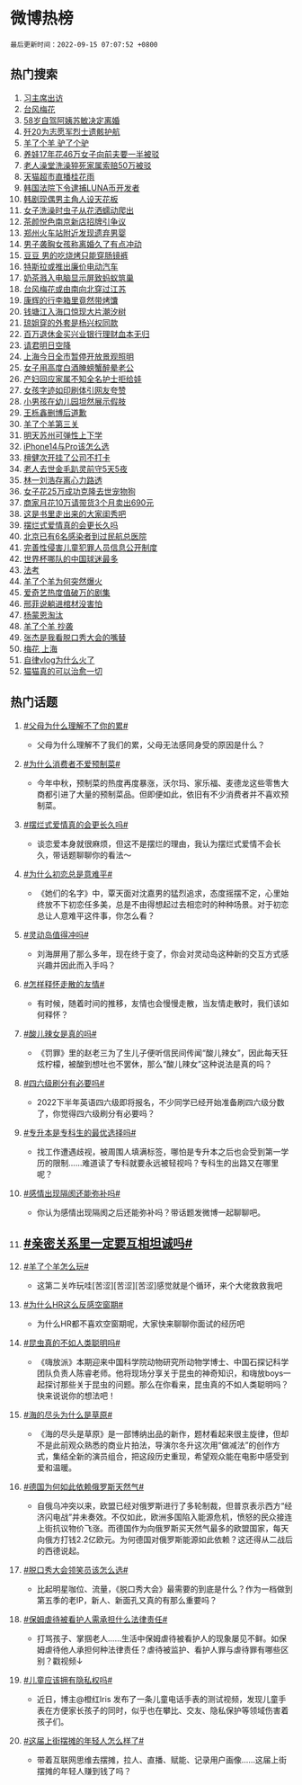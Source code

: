 # 微博热榜

`最后更新时间：2022-09-15 07:07:52 +0800`

## 热门搜索

1. [习主席出访](https://m.weibo.cn/search?containerid=100103type%3D1%26t%3D10%26q%3D%23%E4%B9%A0%E4%B8%BB%E5%B8%AD%E5%87%BA%E8%AE%BF%23&stream_entry_id=51&isnewpage=1&extparam=seat%3D1%26dgr%3D0%26filter_type%3Drealtimehot%26pos%3D0%26c_type%3D51%26cate%3D10103%26display_time%3D1663196871%26pre_seqid%3D16631968709970422315&luicode=10000011&lfid=106003type%253D25%2526t%253D3%2526disable_hot%253D1%2526filter_type%253Drealtimehot)
1. [台风梅花](https://m.weibo.cn/search?containerid=100103type%3D1%26t%3D10%26q%3D%23%E5%8F%B0%E9%A3%8E%E6%A2%85%E8%8A%B1%23&stream_entry_id=31&isnewpage=1&extparam=seat%3D1%26band_rank%3D1%26filter_type%3Drealtimehot%26pos%3D0%26realpos%3D1%26lcate%3D5001%26dgr%3D0%26c_type%3D31%26flag%3D16%26q%3D%2523%25E5%258F%25B0%25E9%25A3%258E%25E6%25A2%2585%25E8%258A%25B1%2523%26cate%3D0%26display_time%3D1663196871%26pre_seqid%3D16631968709970422315&luicode=10000011&lfid=106003type%253D25%2526t%253D3%2526disable_hot%253D1%2526filter_type%253Drealtimehot)
1. [58岁自驾阿姨苏敏决定离婚](https://m.weibo.cn/search?containerid=100103type%3D1%26t%3D10%26q%3D%2358%E5%B2%81%E8%87%AA%E9%A9%BE%E9%98%BF%E5%A7%A8%E8%8B%8F%E6%95%8F%E5%86%B3%E5%AE%9A%E7%A6%BB%E5%A9%9A%23&stream_entry_id=31&isnewpage=1&extparam=seat%3D1%26band_rank%3D2%26filter_type%3Drealtimehot%26pos%3D1%26realpos%3D2%26lcate%3D5001%26dgr%3D0%26c_type%3D31%26flag%3D0%26q%3D%252358%25E5%25B2%2581%25E8%2587%25AA%25E9%25A9%25BE%25E9%2598%25BF%25E5%25A7%25A8%25E8%258B%258F%25E6%2595%258F%25E5%2586%25B3%25E5%25AE%259A%25E7%25A6%25BB%25E5%25A9%259A%2523%26cate%3D0%26display_time%3D1663196871%26pre_seqid%3D16631968709970422315&luicode=10000011&lfid=106003type%253D25%2526t%253D3%2526disable_hot%253D1%2526filter_type%253Drealtimehot)
1. [歼20为志愿军烈士遗骸护航](https://m.weibo.cn/search?containerid=100103type%3D1%26t%3D10%26q%3D%23%E6%AD%BC20%E4%B8%BA%E5%BF%97%E6%84%BF%E5%86%9B%E7%83%88%E5%A3%AB%E9%81%97%E9%AA%B8%E6%8A%A4%E8%88%AA%23&stream_entry_id=31&isnewpage=1&extparam=seat%3D1%26band_rank%3D3%26filter_type%3Drealtimehot%26pos%3D2%26realpos%3D3%26lcate%3D5001%26dgr%3D0%26c_type%3D31%26flag%3D0%26q%3D%2523%25E6%25AD%25BC20%25E4%25B8%25BA%25E5%25BF%2597%25E6%2584%25BF%25E5%2586%259B%25E7%2583%2588%25E5%25A3%25AB%25E9%2581%2597%25E9%25AA%25B8%25E6%258A%25A4%25E8%2588%25AA%2523%26cate%3D0%26display_time%3D1663196871%26pre_seqid%3D16631968709970422315&luicode=10000011&lfid=106003type%253D25%2526t%253D3%2526disable_hot%253D1%2526filter_type%253Drealtimehot)
1. [羊了个羊 驴了个驴](https://m.weibo.cn/search?containerid=100103type%3D1%26t%3D10%26q%3D%E7%BE%8A%E4%BA%86%E4%B8%AA%E7%BE%8A+%E9%A9%B4%E4%BA%86%E4%B8%AA%E9%A9%B4&stream_entry_id=31&isnewpage=1&extparam=seat%3D1%26band_rank%3D4%26filter_type%3Drealtimehot%26pos%3D3%26realpos%3D4%26lcate%3D5001%26dgr%3D0%26c_type%3D31%26flag%3D0%26q%3D%25E7%25BE%258A%25E4%25BA%2586%25E4%25B8%25AA%25E7%25BE%258A%2520%25E9%25A9%25B4%25E4%25BA%2586%25E4%25B8%25AA%25E9%25A9%25B4%26cate%3D0%26display_time%3D1663196871%26pre_seqid%3D16631968709970422315&luicode=10000011&lfid=106003type%253D25%2526t%253D3%2526disable_hot%253D1%2526filter_type%253Drealtimehot)
1. [养娃17年花46万女子向前夫要一半被驳](https://m.weibo.cn/search?containerid=100103type%3D1%26t%3D10%26q%3D%23%E5%85%BB%E5%A8%8317%E5%B9%B4%E8%8A%B146%E4%B8%87%E5%A5%B3%E5%AD%90%E5%90%91%E5%89%8D%E5%A4%AB%E8%A6%81%E4%B8%80%E5%8D%8A%E8%A2%AB%E9%A9%B3%23&stream_entry_id=31&isnewpage=1&extparam=seat%3D1%26band_rank%3D5%26filter_type%3Drealtimehot%26pos%3D4%26realpos%3D5%26lcate%3D5001%26dgr%3D0%26c_type%3D31%26flag%3D0%26q%3D%2523%25E5%2585%25BB%25E5%25A8%258317%25E5%25B9%25B4%25E8%258A%25B146%25E4%25B8%2587%25E5%25A5%25B3%25E5%25AD%2590%25E5%2590%2591%25E5%2589%258D%25E5%25A4%25AB%25E8%25A6%2581%25E4%25B8%2580%25E5%258D%258A%25E8%25A2%25AB%25E9%25A9%25B3%2523%26cate%3D0%26display_time%3D1663196871%26pre_seqid%3D16631968709970422315&luicode=10000011&lfid=106003type%253D25%2526t%253D3%2526disable_hot%253D1%2526filter_type%253Drealtimehot)
1. [老人澡堂洗澡猝死家属索赔50万被驳](https://m.weibo.cn/search?containerid=100103type%3D1%26t%3D10%26q%3D%23%E8%80%81%E4%BA%BA%E6%BE%A1%E5%A0%82%E6%B4%97%E6%BE%A1%E7%8C%9D%E6%AD%BB%E5%AE%B6%E5%B1%9E%E7%B4%A2%E8%B5%9450%E4%B8%87%E8%A2%AB%E9%A9%B3%23&stream_entry_id=31&isnewpage=1&extparam=seat%3D1%26band_rank%3D6%26filter_type%3Drealtimehot%26pos%3D5%26realpos%3D6%26lcate%3D5001%26dgr%3D0%26c_type%3D31%26flag%3D0%26q%3D%2523%25E8%2580%2581%25E4%25BA%25BA%25E6%25BE%25A1%25E5%25A0%2582%25E6%25B4%2597%25E6%25BE%25A1%25E7%258C%259D%25E6%25AD%25BB%25E5%25AE%25B6%25E5%25B1%259E%25E7%25B4%25A2%25E8%25B5%259450%25E4%25B8%2587%25E8%25A2%25AB%25E9%25A9%25B3%2523%26cate%3D0%26display_time%3D1663196871%26pre_seqid%3D16631968709970422315&luicode=10000011&lfid=106003type%253D25%2526t%253D3%2526disable_hot%253D1%2526filter_type%253Drealtimehot)
1. [天猫超市直播桂花雨](https://m.weibo.cn/search?containerid=100103type%3D1%26t%3D10%26q%3D%23%E5%A4%A9%E7%8C%AB%E8%B6%85%E5%B8%82%E7%9B%B4%E6%92%AD%E6%A1%82%E8%8A%B1%E9%9B%A8%23&stream_entry_id=31&isnewpage=1&extparam=seat%3D1%26band_rank%3D7%26topic_ad%3D1%26pos%3D6%26lcate%3D5001%26dgr%3D0%26filter_type%3Drealtimehot%26c_type%3D31%26adid%3D165305%26q%3D%2523%25E5%25A4%25A9%25E7%258C%25AB%25E8%25B6%2585%25E5%25B8%2582%25E7%259B%25B4%25E6%2592%25AD%25E6%25A1%2582%25E8%258A%25B1%25E9%259B%25A8%2523%26cate%3D0%26display_time%3D1663196871%26pre_seqid%3D16631968709970422315&luicode=10000011&lfid=106003type%253D25%2526t%253D3%2526disable_hot%253D1%2526filter_type%253Drealtimehot)
1. [韩国法院下令逮捕LUNA币开发者](https://m.weibo.cn/search?containerid=100103type%3D1%26t%3D10%26q%3D%23%E9%9F%A9%E5%9B%BD%E6%B3%95%E9%99%A2%E4%B8%8B%E4%BB%A4%E9%80%AE%E6%8D%95LUNA%E5%B8%81%E5%BC%80%E5%8F%91%E8%80%85%23&stream_entry_id=31&isnewpage=1&extparam=seat%3D1%26band_rank%3D7%26filter_type%3Drealtimehot%26pos%3D7%26realpos%3D7%26lcate%3D5001%26dgr%3D0%26c_type%3D31%26flag%3D0%26q%3D%2523%25E9%259F%25A9%25E5%259B%25BD%25E6%25B3%2595%25E9%2599%25A2%25E4%25B8%258B%25E4%25BB%25A4%25E9%2580%25AE%25E6%258D%2595LUNA%25E5%25B8%2581%25E5%25BC%2580%25E5%258F%2591%25E8%2580%2585%2523%26cate%3D0%26display_time%3D1663196871%26pre_seqid%3D16631968709970422315&luicode=10000011&lfid=106003type%253D25%2526t%253D3%2526disable_hot%253D1%2526filter_type%253Drealtimehot)
1. [韩剧现偶男主角人设天花板](https://m.weibo.cn/search?containerid=100103type%3D1%26t%3D10%26q%3D%23%E9%9F%A9%E5%89%A7%E7%8E%B0%E5%81%B6%E7%94%B7%E4%B8%BB%E8%A7%92%E4%BA%BA%E8%AE%BE%E5%A4%A9%E8%8A%B1%E6%9D%BF%23&stream_entry_id=31&isnewpage=1&extparam=seat%3D1%26band_rank%3D8%26filter_type%3Drealtimehot%26pos%3D8%26realpos%3D8%26lcate%3D5001%26dgr%3D0%26c_type%3D31%26flag%3D0%26q%3D%2523%25E9%259F%25A9%25E5%2589%25A7%25E7%258E%25B0%25E5%2581%25B6%25E7%2594%25B7%25E4%25B8%25BB%25E8%25A7%2592%25E4%25BA%25BA%25E8%25AE%25BE%25E5%25A4%25A9%25E8%258A%25B1%25E6%259D%25BF%2523%26cate%3D0%26display_time%3D1663196871%26pre_seqid%3D16631968709970422315&luicode=10000011&lfid=106003type%253D25%2526t%253D3%2526disable_hot%253D1%2526filter_type%253Drealtimehot)
1. [女子洗澡时虫子从花洒蠕动爬出](https://m.weibo.cn/search?containerid=100103type%3D1%26t%3D10%26q%3D%23%E5%A5%B3%E5%AD%90%E6%B4%97%E6%BE%A1%E6%97%B6%E8%99%AB%E5%AD%90%E4%BB%8E%E8%8A%B1%E6%B4%92%E8%A0%95%E5%8A%A8%E7%88%AC%E5%87%BA%23&stream_entry_id=31&isnewpage=1&extparam=seat%3D1%26band_rank%3D9%26filter_type%3Drealtimehot%26pos%3D9%26realpos%3D9%26lcate%3D5001%26dgr%3D0%26c_type%3D31%26flag%3D0%26q%3D%2523%25E5%25A5%25B3%25E5%25AD%2590%25E6%25B4%2597%25E6%25BE%25A1%25E6%2597%25B6%25E8%2599%25AB%25E5%25AD%2590%25E4%25BB%258E%25E8%258A%25B1%25E6%25B4%2592%25E8%25A0%2595%25E5%258A%25A8%25E7%2588%25AC%25E5%2587%25BA%2523%26cate%3D0%26display_time%3D1663196871%26pre_seqid%3D16631968709970422315&luicode=10000011&lfid=106003type%253D25%2526t%253D3%2526disable_hot%253D1%2526filter_type%253Drealtimehot)
1. [茶颜悦色南京新店招牌引争议](https://m.weibo.cn/search?containerid=100103type%3D1%26t%3D10%26q%3D%23%E8%8C%B6%E9%A2%9C%E6%82%A6%E8%89%B2%E5%8D%97%E4%BA%AC%E6%96%B0%E5%BA%97%E6%8B%9B%E7%89%8C%E5%BC%95%E4%BA%89%E8%AE%AE%23&stream_entry_id=31&isnewpage=1&extparam=seat%3D1%26band_rank%3D10%26filter_type%3Drealtimehot%26pos%3D10%26realpos%3D10%26lcate%3D5001%26dgr%3D0%26c_type%3D31%26flag%3D0%26q%3D%2523%25E8%258C%25B6%25E9%25A2%259C%25E6%2582%25A6%25E8%2589%25B2%25E5%258D%2597%25E4%25BA%25AC%25E6%2596%25B0%25E5%25BA%2597%25E6%258B%259B%25E7%2589%258C%25E5%25BC%2595%25E4%25BA%2589%25E8%25AE%25AE%2523%26cate%3D0%26display_time%3D1663196871%26pre_seqid%3D16631968709970422315&luicode=10000011&lfid=106003type%253D25%2526t%253D3%2526disable_hot%253D1%2526filter_type%253Drealtimehot)
1. [郑州火车站附近发现遗弃男婴](https://m.weibo.cn/search?containerid=100103type%3D1%26t%3D10%26q%3D%23%E9%83%91%E5%B7%9E%E7%81%AB%E8%BD%A6%E7%AB%99%E9%99%84%E8%BF%91%E5%8F%91%E7%8E%B0%E9%81%97%E5%BC%83%E7%94%B7%E5%A9%B4%23&stream_entry_id=31&isnewpage=1&extparam=seat%3D1%26band_rank%3D11%26filter_type%3Drealtimehot%26pos%3D11%26realpos%3D11%26lcate%3D5001%26dgr%3D0%26c_type%3D31%26flag%3D0%26q%3D%2523%25E9%2583%2591%25E5%25B7%259E%25E7%2581%25AB%25E8%25BD%25A6%25E7%25AB%2599%25E9%2599%2584%25E8%25BF%2591%25E5%258F%2591%25E7%258E%25B0%25E9%2581%2597%25E5%25BC%2583%25E7%2594%25B7%25E5%25A9%25B4%2523%26cate%3D0%26display_time%3D1663196871%26pre_seqid%3D16631968709970422315&luicode=10000011&lfid=106003type%253D25%2526t%253D3%2526disable_hot%253D1%2526filter_type%253Drealtimehot)
1. [男子袭胸女孩称离婚久了有点冲动](https://m.weibo.cn/search?containerid=100103type%3D1%26t%3D10%26q%3D%23%E7%94%B7%E5%AD%90%E8%A2%AD%E8%83%B8%E5%A5%B3%E5%AD%A9%E7%A7%B0%E7%A6%BB%E5%A9%9A%E4%B9%85%E4%BA%86%E6%9C%89%E7%82%B9%E5%86%B2%E5%8A%A8%23&stream_entry_id=31&isnewpage=1&extparam=seat%3D1%26band_rank%3D12%26filter_type%3Drealtimehot%26pos%3D12%26realpos%3D12%26lcate%3D5001%26dgr%3D0%26c_type%3D31%26flag%3D0%26q%3D%2523%25E7%2594%25B7%25E5%25AD%2590%25E8%25A2%25AD%25E8%2583%25B8%25E5%25A5%25B3%25E5%25AD%25A9%25E7%25A7%25B0%25E7%25A6%25BB%25E5%25A9%259A%25E4%25B9%2585%25E4%25BA%2586%25E6%259C%2589%25E7%2582%25B9%25E5%2586%25B2%25E5%258A%25A8%2523%26cate%3D0%26display_time%3D1663196871%26pre_seqid%3D16631968709970422315&luicode=10000011&lfid=106003type%253D25%2526t%253D3%2526disable_hot%253D1%2526filter_type%253Drealtimehot)
1. [豆豆 男的吃烧烤只能穿肠镜裤](https://m.weibo.cn/search?containerid=100103type%3D1%26t%3D10%26q%3D%E8%B1%86%E8%B1%86+%E7%94%B7%E7%9A%84%E5%90%83%E7%83%A7%E7%83%A4%E5%8F%AA%E8%83%BD%E7%A9%BF%E8%82%A0%E9%95%9C%E8%A3%A4&stream_entry_id=31&isnewpage=1&extparam=seat%3D1%26band_rank%3D13%26filter_type%3Drealtimehot%26pos%3D13%26realpos%3D13%26lcate%3D5001%26dgr%3D0%26c_type%3D31%26flag%3D0%26q%3D%25E8%25B1%2586%25E8%25B1%2586%2520%25E7%2594%25B7%25E7%259A%2584%25E5%2590%2583%25E7%2583%25A7%25E7%2583%25A4%25E5%258F%25AA%25E8%2583%25BD%25E7%25A9%25BF%25E8%2582%25A0%25E9%2595%259C%25E8%25A3%25A4%26cate%3D0%26display_time%3D1663196871%26pre_seqid%3D16631968709970422315&luicode=10000011&lfid=106003type%253D25%2526t%253D3%2526disable_hot%253D1%2526filter_type%253Drealtimehot)
1. [特斯拉或推出廉价电动汽车](https://m.weibo.cn/search?containerid=100103type%3D1%26t%3D10%26q%3D%23%E7%89%B9%E6%96%AF%E6%8B%89%E6%88%96%E6%8E%A8%E5%87%BA%E5%BB%89%E4%BB%B7%E7%94%B5%E5%8A%A8%E6%B1%BD%E8%BD%A6%23&stream_entry_id=31&isnewpage=1&extparam=seat%3D1%26band_rank%3D14%26filter_type%3Drealtimehot%26pos%3D14%26realpos%3D14%26lcate%3D5001%26dgr%3D0%26c_type%3D31%26flag%3D1%26q%3D%2523%25E7%2589%25B9%25E6%2596%25AF%25E6%258B%2589%25E6%2588%2596%25E6%258E%25A8%25E5%2587%25BA%25E5%25BB%2589%25E4%25BB%25B7%25E7%2594%25B5%25E5%258A%25A8%25E6%25B1%25BD%25E8%25BD%25A6%2523%26cate%3D0%26display_time%3D1663196871%26pre_seqid%3D16631968709970422315&luicode=10000011&lfid=106003type%253D25%2526t%253D3%2526disable_hot%253D1%2526filter_type%253Drealtimehot)
1. [奶茶溅入电脑显示屏致蚂蚁筑巢](https://m.weibo.cn/search?containerid=100103type%3D1%26t%3D10%26q%3D%23%E5%A5%B6%E8%8C%B6%E6%BA%85%E5%85%A5%E7%94%B5%E8%84%91%E6%98%BE%E7%A4%BA%E5%B1%8F%E8%87%B4%E8%9A%82%E8%9A%81%E7%AD%91%E5%B7%A2%23&stream_entry_id=31&isnewpage=1&extparam=seat%3D1%26band_rank%3D15%26filter_type%3Drealtimehot%26pos%3D15%26realpos%3D15%26lcate%3D5001%26dgr%3D0%26c_type%3D31%26flag%3D0%26q%3D%2523%25E5%25A5%25B6%25E8%258C%25B6%25E6%25BA%2585%25E5%2585%25A5%25E7%2594%25B5%25E8%2584%2591%25E6%2598%25BE%25E7%25A4%25BA%25E5%25B1%258F%25E8%2587%25B4%25E8%259A%2582%25E8%259A%2581%25E7%25AD%2591%25E5%25B7%25A2%2523%26cate%3D0%26display_time%3D1663196871%26pre_seqid%3D16631968709970422315&luicode=10000011&lfid=106003type%253D25%2526t%253D3%2526disable_hot%253D1%2526filter_type%253Drealtimehot)
1. [台风梅花或由南向北穿过江苏](https://m.weibo.cn/search?containerid=100103type%3D1%26t%3D10%26q%3D%23%E5%8F%B0%E9%A3%8E%E6%A2%85%E8%8A%B1%E6%88%96%E7%94%B1%E5%8D%97%E5%90%91%E5%8C%97%E7%A9%BF%E8%BF%87%E6%B1%9F%E8%8B%8F%23&stream_entry_id=31&isnewpage=1&extparam=seat%3D1%26band_rank%3D16%26filter_type%3Drealtimehot%26pos%3D16%26realpos%3D16%26lcate%3D5001%26dgr%3D0%26c_type%3D31%26flag%3D0%26q%3D%2523%25E5%258F%25B0%25E9%25A3%258E%25E6%25A2%2585%25E8%258A%25B1%25E6%2588%2596%25E7%2594%25B1%25E5%258D%2597%25E5%2590%2591%25E5%258C%2597%25E7%25A9%25BF%25E8%25BF%2587%25E6%25B1%259F%25E8%258B%258F%2523%26cate%3D0%26display_time%3D1663196871%26pre_seqid%3D16631968709970422315&luicode=10000011&lfid=106003type%253D25%2526t%253D3%2526disable_hot%253D1%2526filter_type%253Drealtimehot)
1. [康辉的行李箱里竟然带烤馕](https://m.weibo.cn/search?containerid=100103type%3D1%26t%3D10%26q%3D%23%E5%BA%B7%E8%BE%89%E7%9A%84%E8%A1%8C%E6%9D%8E%E7%AE%B1%E9%87%8C%E7%AB%9F%E7%84%B6%E5%B8%A6%E7%83%A4%E9%A6%95%23&stream_entry_id=31&isnewpage=1&extparam=seat%3D1%26band_rank%3D17%26filter_type%3Drealtimehot%26pos%3D17%26realpos%3D17%26lcate%3D5001%26dgr%3D0%26c_type%3D31%26flag%3D0%26q%3D%2523%25E5%25BA%25B7%25E8%25BE%2589%25E7%259A%2584%25E8%25A1%258C%25E6%259D%258E%25E7%25AE%25B1%25E9%2587%258C%25E7%25AB%259F%25E7%2584%25B6%25E5%25B8%25A6%25E7%2583%25A4%25E9%25A6%2595%2523%26cate%3D0%26display_time%3D1663196871%26pre_seqid%3D16631968709970422315&luicode=10000011&lfid=106003type%253D25%2526t%253D3%2526disable_hot%253D1%2526filter_type%253Drealtimehot)
1. [钱塘江入海口惊现大片潮汐树](https://m.weibo.cn/search?containerid=100103type%3D1%26t%3D10%26q%3D%23%E9%92%B1%E5%A1%98%E6%B1%9F%E5%85%A5%E6%B5%B7%E5%8F%A3%E6%83%8A%E7%8E%B0%E5%A4%A7%E7%89%87%E6%BD%AE%E6%B1%90%E6%A0%91%23&stream_entry_id=31&isnewpage=1&extparam=seat%3D1%26band_rank%3D18%26filter_type%3Drealtimehot%26pos%3D18%26realpos%3D18%26lcate%3D5001%26dgr%3D0%26c_type%3D31%26flag%3D0%26q%3D%2523%25E9%2592%25B1%25E5%25A1%2598%25E6%25B1%259F%25E5%2585%25A5%25E6%25B5%25B7%25E5%258F%25A3%25E6%2583%258A%25E7%258E%25B0%25E5%25A4%25A7%25E7%2589%2587%25E6%25BD%25AE%25E6%25B1%2590%25E6%25A0%2591%2523%26cate%3D0%26display_time%3D1663196871%26pre_seqid%3D16631968709970422315&luicode=10000011&lfid=106003type%253D25%2526t%253D3%2526disable_hot%253D1%2526filter_type%253Drealtimehot)
1. [琼姐穿的外套是杨兴权同款](https://m.weibo.cn/search?containerid=100103type%3D1%26t%3D10%26q%3D%23%E7%90%BC%E5%A7%90%E7%A9%BF%E7%9A%84%E5%A4%96%E5%A5%97%E6%98%AF%E6%9D%A8%E5%85%B4%E6%9D%83%E5%90%8C%E6%AC%BE%23&stream_entry_id=31&isnewpage=1&extparam=seat%3D1%26band_rank%3D19%26filter_type%3Drealtimehot%26pos%3D19%26realpos%3D19%26lcate%3D5001%26dgr%3D0%26c_type%3D31%26flag%3D0%26q%3D%2523%25E7%2590%25BC%25E5%25A7%2590%25E7%25A9%25BF%25E7%259A%2584%25E5%25A4%2596%25E5%25A5%2597%25E6%2598%25AF%25E6%259D%25A8%25E5%2585%25B4%25E6%259D%2583%25E5%2590%258C%25E6%25AC%25BE%2523%26cate%3D0%26display_time%3D1663196871%26pre_seqid%3D16631968709970422315&luicode=10000011&lfid=106003type%253D25%2526t%253D3%2526disable_hot%253D1%2526filter_type%253Drealtimehot)
1. [百万退休金买兴业银行理财血本无归](https://m.weibo.cn/search?containerid=100103type%3D1%26t%3D10%26q%3D%23%E7%99%BE%E4%B8%87%E9%80%80%E4%BC%91%E9%87%91%E4%B9%B0%E5%85%B4%E4%B8%9A%E9%93%B6%E8%A1%8C%E7%90%86%E8%B4%A2%E8%A1%80%E6%9C%AC%E6%97%A0%E5%BD%92%23&stream_entry_id=31&isnewpage=1&extparam=seat%3D1%26band_rank%3D20%26filter_type%3Drealtimehot%26pos%3D20%26realpos%3D20%26lcate%3D5001%26dgr%3D0%26c_type%3D31%26flag%3D0%26q%3D%2523%25E7%2599%25BE%25E4%25B8%2587%25E9%2580%2580%25E4%25BC%2591%25E9%2587%2591%25E4%25B9%25B0%25E5%2585%25B4%25E4%25B8%259A%25E9%2593%25B6%25E8%25A1%258C%25E7%2590%2586%25E8%25B4%25A2%25E8%25A1%2580%25E6%259C%25AC%25E6%2597%25A0%25E5%25BD%2592%2523%26cate%3D0%26display_time%3D1663196871%26pre_seqid%3D16631968709970422315&luicode=10000011&lfid=106003type%253D25%2526t%253D3%2526disable_hot%253D1%2526filter_type%253Drealtimehot)
1. [请君明日空降](https://m.weibo.cn/search?containerid=100103type%3D1%26t%3D10%26q%3D%23%E8%AF%B7%E5%90%9B%E6%98%8E%E6%97%A5%E7%A9%BA%E9%99%8D%23&stream_entry_id=31&isnewpage=1&extparam=seat%3D1%26band_rank%3D21%26filter_type%3Drealtimehot%26pos%3D21%26realpos%3D21%26lcate%3D5001%26dgr%3D0%26c_type%3D31%26flag%3D1%26q%3D%2523%25E8%25AF%25B7%25E5%2590%259B%25E6%2598%258E%25E6%2597%25A5%25E7%25A9%25BA%25E9%2599%258D%2523%26cate%3D0%26display_time%3D1663196871%26pre_seqid%3D16631968709970422315&luicode=10000011&lfid=106003type%253D25%2526t%253D3%2526disable_hot%253D1%2526filter_type%253Drealtimehot)
1. [上海今日全市暂停开放景观照明](https://m.weibo.cn/search?containerid=100103type%3D1%26t%3D10%26q%3D%23%E4%B8%8A%E6%B5%B7%E4%BB%8A%E6%97%A5%E5%85%A8%E5%B8%82%E6%9A%82%E5%81%9C%E5%BC%80%E6%94%BE%E6%99%AF%E8%A7%82%E7%85%A7%E6%98%8E%23&stream_entry_id=31&isnewpage=1&extparam=seat%3D1%26band_rank%3D22%26filter_type%3Drealtimehot%26pos%3D22%26realpos%3D22%26lcate%3D5001%26dgr%3D0%26c_type%3D31%26flag%3D0%26q%3D%2523%25E4%25B8%258A%25E6%25B5%25B7%25E4%25BB%258A%25E6%2597%25A5%25E5%2585%25A8%25E5%25B8%2582%25E6%259A%2582%25E5%2581%259C%25E5%25BC%2580%25E6%2594%25BE%25E6%2599%25AF%25E8%25A7%2582%25E7%2585%25A7%25E6%2598%258E%2523%26cate%3D0%26display_time%3D1663196871%26pre_seqid%3D16631968709970422315&luicode=10000011&lfid=106003type%253D25%2526t%253D3%2526disable_hot%253D1%2526filter_type%253Drealtimehot)
1. [女子用高度白酒腌螃蟹醉晕老公](https://m.weibo.cn/search?containerid=100103type%3D1%26t%3D10%26q%3D%23%E5%A5%B3%E5%AD%90%E7%94%A8%E9%AB%98%E5%BA%A6%E7%99%BD%E9%85%92%E8%85%8C%E8%9E%83%E8%9F%B9%E9%86%89%E6%99%95%E8%80%81%E5%85%AC%23&stream_entry_id=31&isnewpage=1&extparam=seat%3D1%26band_rank%3D23%26filter_type%3Drealtimehot%26pos%3D23%26realpos%3D23%26lcate%3D5001%26dgr%3D0%26c_type%3D31%26flag%3D0%26q%3D%2523%25E5%25A5%25B3%25E5%25AD%2590%25E7%2594%25A8%25E9%25AB%2598%25E5%25BA%25A6%25E7%2599%25BD%25E9%2585%2592%25E8%2585%258C%25E8%259E%2583%25E8%259F%25B9%25E9%2586%2589%25E6%2599%2595%25E8%2580%2581%25E5%2585%25AC%2523%26cate%3D0%26display_time%3D1663196871%26pre_seqid%3D16631968709970422315&luicode=10000011&lfid=106003type%253D25%2526t%253D3%2526disable_hot%253D1%2526filter_type%253Drealtimehot)
1. [产妇回应家属不知全名护士拒给娃](https://m.weibo.cn/search?containerid=100103type%3D1%26t%3D10%26q%3D%23%E4%BA%A7%E5%A6%87%E5%9B%9E%E5%BA%94%E5%AE%B6%E5%B1%9E%E4%B8%8D%E7%9F%A5%E5%85%A8%E5%90%8D%E6%8A%A4%E5%A3%AB%E6%8B%92%E7%BB%99%E5%A8%83%23&stream_entry_id=31&isnewpage=1&extparam=seat%3D1%26band_rank%3D24%26filter_type%3Drealtimehot%26pos%3D24%26realpos%3D24%26lcate%3D5001%26dgr%3D0%26c_type%3D31%26flag%3D0%26q%3D%2523%25E4%25BA%25A7%25E5%25A6%2587%25E5%259B%259E%25E5%25BA%2594%25E5%25AE%25B6%25E5%25B1%259E%25E4%25B8%258D%25E7%259F%25A5%25E5%2585%25A8%25E5%2590%258D%25E6%258A%25A4%25E5%25A3%25AB%25E6%258B%2592%25E7%25BB%2599%25E5%25A8%2583%2523%26cate%3D0%26display_time%3D1663196871%26pre_seqid%3D16631968709970422315&luicode=10000011&lfid=106003type%253D25%2526t%253D3%2526disable_hot%253D1%2526filter_type%253Drealtimehot)
1. [女孩字迹如印刷体引网友夸赞](https://m.weibo.cn/search?containerid=100103type%3D1%26t%3D10%26q%3D%23%E5%A5%B3%E5%AD%A9%E5%AD%97%E8%BF%B9%E5%A6%82%E5%8D%B0%E5%88%B7%E4%BD%93%E5%BC%95%E7%BD%91%E5%8F%8B%E5%A4%B8%E8%B5%9E%23&stream_entry_id=31&isnewpage=1&extparam=seat%3D1%26band_rank%3D25%26filter_type%3Drealtimehot%26pos%3D25%26realpos%3D25%26lcate%3D5001%26dgr%3D0%26c_type%3D31%26flag%3D0%26q%3D%2523%25E5%25A5%25B3%25E5%25AD%25A9%25E5%25AD%2597%25E8%25BF%25B9%25E5%25A6%2582%25E5%258D%25B0%25E5%2588%25B7%25E4%25BD%2593%25E5%25BC%2595%25E7%25BD%2591%25E5%258F%258B%25E5%25A4%25B8%25E8%25B5%259E%2523%26cate%3D0%26display_time%3D1663196871%26pre_seqid%3D16631968709970422315&luicode=10000011&lfid=106003type%253D25%2526t%253D3%2526disable_hot%253D1%2526filter_type%253Drealtimehot)
1. [小男孩在幼儿园坦然展示假肢](https://m.weibo.cn/search?containerid=100103type%3D1%26t%3D10%26q%3D%23%E5%B0%8F%E7%94%B7%E5%AD%A9%E5%9C%A8%E5%B9%BC%E5%84%BF%E5%9B%AD%E5%9D%A6%E7%84%B6%E5%B1%95%E7%A4%BA%E5%81%87%E8%82%A2%23&stream_entry_id=31&isnewpage=1&extparam=seat%3D1%26band_rank%3D26%26filter_type%3Drealtimehot%26pos%3D26%26realpos%3D26%26lcate%3D5001%26dgr%3D0%26c_type%3D31%26flag%3D0%26q%3D%2523%25E5%25B0%258F%25E7%2594%25B7%25E5%25AD%25A9%25E5%259C%25A8%25E5%25B9%25BC%25E5%2584%25BF%25E5%259B%25AD%25E5%259D%25A6%25E7%2584%25B6%25E5%25B1%2595%25E7%25A4%25BA%25E5%2581%2587%25E8%2582%25A2%2523%26cate%3D0%26display_time%3D1663196871%26pre_seqid%3D16631968709970422315&luicode=10000011&lfid=106003type%253D25%2526t%253D3%2526disable_hot%253D1%2526filter_type%253Drealtimehot)
1. [王栎鑫删博后道歉](https://m.weibo.cn/search?containerid=100103type%3D1%26t%3D10%26q%3D%23%E7%8E%8B%E6%A0%8E%E9%91%AB%E5%88%A0%E5%8D%9A%E5%90%8E%E9%81%93%E6%AD%89%23&stream_entry_id=31&isnewpage=1&extparam=seat%3D1%26band_rank%3D27%26filter_type%3Drealtimehot%26pos%3D27%26realpos%3D27%26lcate%3D5001%26dgr%3D0%26c_type%3D31%26flag%3D0%26q%3D%2523%25E7%258E%258B%25E6%25A0%258E%25E9%2591%25AB%25E5%2588%25A0%25E5%258D%259A%25E5%2590%258E%25E9%2581%2593%25E6%25AD%2589%2523%26cate%3D0%26display_time%3D1663196871%26pre_seqid%3D16631968709970422315&luicode=10000011&lfid=106003type%253D25%2526t%253D3%2526disable_hot%253D1%2526filter_type%253Drealtimehot)
1. [羊了个羊第三关](https://m.weibo.cn/search?containerid=100103type%3D1%26t%3D10%26q%3D%23%E7%BE%8A%E4%BA%86%E4%B8%AA%E7%BE%8A%E7%AC%AC%E4%B8%89%E5%85%B3%23&stream_entry_id=31&isnewpage=1&extparam=seat%3D1%26band_rank%3D28%26filter_type%3Drealtimehot%26pos%3D28%26realpos%3D28%26lcate%3D5001%26dgr%3D0%26c_type%3D31%26flag%3D0%26q%3D%2523%25E7%25BE%258A%25E4%25BA%2586%25E4%25B8%25AA%25E7%25BE%258A%25E7%25AC%25AC%25E4%25B8%2589%25E5%2585%25B3%2523%26cate%3D0%26display_time%3D1663196871%26pre_seqid%3D16631968709970422315&luicode=10000011&lfid=106003type%253D25%2526t%253D3%2526disable_hot%253D1%2526filter_type%253Drealtimehot)
1. [明天苏州可弹性上下学](https://m.weibo.cn/search?containerid=100103type%3D1%26t%3D10%26q%3D%23%E6%98%8E%E5%A4%A9%E8%8B%8F%E5%B7%9E%E5%8F%AF%E5%BC%B9%E6%80%A7%E4%B8%8A%E4%B8%8B%E5%AD%A6%23&stream_entry_id=31&isnewpage=1&extparam=seat%3D1%26band_rank%3D29%26filter_type%3Drealtimehot%26pos%3D29%26realpos%3D29%26lcate%3D5001%26dgr%3D0%26c_type%3D31%26flag%3D0%26q%3D%2523%25E6%2598%258E%25E5%25A4%25A9%25E8%258B%258F%25E5%25B7%259E%25E5%258F%25AF%25E5%25BC%25B9%25E6%2580%25A7%25E4%25B8%258A%25E4%25B8%258B%25E5%25AD%25A6%2523%26cate%3D0%26display_time%3D1663196871%26pre_seqid%3D16631968709970422315&luicode=10000011&lfid=106003type%253D25%2526t%253D3%2526disable_hot%253D1%2526filter_type%253Drealtimehot)
1. [iPhone14与Pro该怎么选](https://m.weibo.cn/search?containerid=100103type%3D1%26t%3D10%26q%3D%23iPhone14%E4%B8%8EPro%E8%AF%A5%E6%80%8E%E4%B9%88%E9%80%89%23&stream_entry_id=31&isnewpage=1&extparam=seat%3D1%26band_rank%3D30%26filter_type%3Drealtimehot%26pos%3D30%26realpos%3D30%26lcate%3D5001%26dgr%3D0%26c_type%3D31%26flag%3D0%26q%3D%2523iPhone14%25E4%25B8%258EPro%25E8%25AF%25A5%25E6%2580%258E%25E4%25B9%2588%25E9%2580%2589%2523%26cate%3D0%26display_time%3D1663196871%26pre_seqid%3D16631968709970422315&luicode=10000011&lfid=106003type%253D25%2526t%253D3%2526disable_hot%253D1%2526filter_type%253Drealtimehot)
1. [檀健次开挂了公司不打卡](https://m.weibo.cn/search?containerid=100103type%3D1%26t%3D10%26q%3D%23%E6%AA%80%E5%81%A5%E6%AC%A1%E5%BC%80%E6%8C%82%E4%BA%86%E5%85%AC%E5%8F%B8%E4%B8%8D%E6%89%93%E5%8D%A1%23&stream_entry_id=31&isnewpage=1&extparam=seat%3D1%26band_rank%3D31%26filter_type%3Drealtimehot%26pos%3D31%26realpos%3D31%26lcate%3D5001%26dgr%3D0%26c_type%3D31%26flag%3D0%26q%3D%2523%25E6%25AA%2580%25E5%2581%25A5%25E6%25AC%25A1%25E5%25BC%2580%25E6%258C%2582%25E4%25BA%2586%25E5%2585%25AC%25E5%258F%25B8%25E4%25B8%258D%25E6%2589%2593%25E5%258D%25A1%2523%26cate%3D0%26display_time%3D1663196871%26pre_seqid%3D16631968709970422315&luicode=10000011&lfid=106003type%253D25%2526t%253D3%2526disable_hot%253D1%2526filter_type%253Drealtimehot)
1. [老人去世金毛趴灵前守5天5夜](https://m.weibo.cn/search?containerid=100103type%3D1%26t%3D10%26q%3D%23%E8%80%81%E4%BA%BA%E5%8E%BB%E4%B8%96%E9%87%91%E6%AF%9B%E8%B6%B4%E7%81%B5%E5%89%8D%E5%AE%885%E5%A4%A95%E5%A4%9C%23&stream_entry_id=31&isnewpage=1&extparam=seat%3D1%26band_rank%3D32%26filter_type%3Drealtimehot%26pos%3D32%26realpos%3D32%26lcate%3D5001%26dgr%3D0%26c_type%3D31%26flag%3D0%26q%3D%2523%25E8%2580%2581%25E4%25BA%25BA%25E5%258E%25BB%25E4%25B8%2596%25E9%2587%2591%25E6%25AF%259B%25E8%25B6%25B4%25E7%2581%25B5%25E5%2589%258D%25E5%25AE%25885%25E5%25A4%25A95%25E5%25A4%259C%2523%26cate%3D0%26display_time%3D1663196871%26pre_seqid%3D16631968709970422315&luicode=10000011&lfid=106003type%253D25%2526t%253D3%2526disable_hot%253D1%2526filter_type%253Drealtimehot)
1. [林一刘浩存离心力路透](https://m.weibo.cn/search?containerid=100103type%3D1%26t%3D10%26q%3D%23%E6%9E%97%E4%B8%80%E5%88%98%E6%B5%A9%E5%AD%98%E7%A6%BB%E5%BF%83%E5%8A%9B%E8%B7%AF%E9%80%8F%23&stream_entry_id=31&isnewpage=1&extparam=seat%3D1%26band_rank%3D33%26filter_type%3Drealtimehot%26pos%3D33%26realpos%3D33%26lcate%3D5001%26dgr%3D0%26c_type%3D31%26flag%3D0%26q%3D%2523%25E6%259E%2597%25E4%25B8%2580%25E5%2588%2598%25E6%25B5%25A9%25E5%25AD%2598%25E7%25A6%25BB%25E5%25BF%2583%25E5%258A%259B%25E8%25B7%25AF%25E9%2580%258F%2523%26cate%3D0%26display_time%3D1663196871%26pre_seqid%3D16631968709970422315&luicode=10000011&lfid=106003type%253D25%2526t%253D3%2526disable_hot%253D1%2526filter_type%253Drealtimehot)
1. [女子花25万成功克隆去世宠物狗](https://m.weibo.cn/search?containerid=100103type%3D1%26t%3D10%26q%3D%23%E5%A5%B3%E5%AD%90%E8%8A%B125%E4%B8%87%E6%88%90%E5%8A%9F%E5%85%8B%E9%9A%86%E5%8E%BB%E4%B8%96%E5%AE%A0%E7%89%A9%E7%8B%97%23&stream_entry_id=31&isnewpage=1&extparam=seat%3D1%26band_rank%3D34%26filter_type%3Drealtimehot%26pos%3D34%26realpos%3D34%26lcate%3D5001%26dgr%3D0%26c_type%3D31%26flag%3D0%26q%3D%2523%25E5%25A5%25B3%25E5%25AD%2590%25E8%258A%25B125%25E4%25B8%2587%25E6%2588%2590%25E5%258A%259F%25E5%2585%258B%25E9%259A%2586%25E5%258E%25BB%25E4%25B8%2596%25E5%25AE%25A0%25E7%2589%25A9%25E7%258B%2597%2523%26cate%3D0%26display_time%3D1663196871%26pre_seqid%3D16631968709970422315&luicode=10000011&lfid=106003type%253D25%2526t%253D3%2526disable_hot%253D1%2526filter_type%253Drealtimehot)
1. [商家月花10万请带货3个月卖出690元](https://m.weibo.cn/search?containerid=100103type%3D1%26t%3D10%26q%3D%23%E5%95%86%E5%AE%B6%E6%9C%88%E8%8A%B110%E4%B8%87%E8%AF%B7%E5%B8%A6%E8%B4%A73%E4%B8%AA%E6%9C%88%E5%8D%96%E5%87%BA690%E5%85%83%23&stream_entry_id=31&isnewpage=1&extparam=seat%3D1%26band_rank%3D35%26filter_type%3Drealtimehot%26pos%3D35%26realpos%3D35%26lcate%3D5001%26dgr%3D0%26c_type%3D31%26flag%3D0%26q%3D%2523%25E5%2595%2586%25E5%25AE%25B6%25E6%259C%2588%25E8%258A%25B110%25E4%25B8%2587%25E8%25AF%25B7%25E5%25B8%25A6%25E8%25B4%25A73%25E4%25B8%25AA%25E6%259C%2588%25E5%258D%2596%25E5%2587%25BA690%25E5%2585%2583%2523%26cate%3D0%26display_time%3D1663196871%26pre_seqid%3D16631968709970422315&luicode=10000011&lfid=106003type%253D25%2526t%253D3%2526disable_hot%253D1%2526filter_type%253Drealtimehot)
1. [这是书里走出来的大家闺秀吧](https://m.weibo.cn/search?containerid=100103type%3D1%26t%3D10%26q%3D%23%E8%BF%99%E6%98%AF%E4%B9%A6%E9%87%8C%E8%B5%B0%E5%87%BA%E6%9D%A5%E7%9A%84%E5%A4%A7%E5%AE%B6%E9%97%BA%E7%A7%80%E5%90%A7%23&stream_entry_id=31&isnewpage=1&extparam=seat%3D1%26band_rank%3D36%26filter_type%3Drealtimehot%26pos%3D36%26realpos%3D36%26lcate%3D5001%26dgr%3D0%26c_type%3D31%26flag%3D0%26q%3D%2523%25E8%25BF%2599%25E6%2598%25AF%25E4%25B9%25A6%25E9%2587%258C%25E8%25B5%25B0%25E5%2587%25BA%25E6%259D%25A5%25E7%259A%2584%25E5%25A4%25A7%25E5%25AE%25B6%25E9%2597%25BA%25E7%25A7%2580%25E5%2590%25A7%2523%26cate%3D0%26display_time%3D1663196871%26pre_seqid%3D16631968709970422315&luicode=10000011&lfid=106003type%253D25%2526t%253D3%2526disable_hot%253D1%2526filter_type%253Drealtimehot)
1. [摆烂式爱情真的会更长久吗](https://m.weibo.cn/search?containerid=100103type%3D1%26t%3D10%26q%3D%23%E6%91%86%E7%83%82%E5%BC%8F%E7%88%B1%E6%83%85%E7%9C%9F%E7%9A%84%E4%BC%9A%E6%9B%B4%E9%95%BF%E4%B9%85%E5%90%97%23&stream_entry_id=31&isnewpage=1&extparam=seat%3D1%26band_rank%3D37%26filter_type%3Drealtimehot%26pos%3D37%26realpos%3D37%26lcate%3D5001%26dgr%3D0%26c_type%3D31%26flag%3D0%26q%3D%2523%25E6%2591%2586%25E7%2583%2582%25E5%25BC%258F%25E7%2588%25B1%25E6%2583%2585%25E7%259C%259F%25E7%259A%2584%25E4%25BC%259A%25E6%259B%25B4%25E9%2595%25BF%25E4%25B9%2585%25E5%2590%2597%2523%26cate%3D0%26display_time%3D1663196871%26pre_seqid%3D16631968709970422315&luicode=10000011&lfid=106003type%253D25%2526t%253D3%2526disable_hot%253D1%2526filter_type%253Drealtimehot)
1. [北京已有6名感染者到过民航总医院](https://m.weibo.cn/search?containerid=100103type%3D1%26t%3D10%26q%3D%23%E5%8C%97%E4%BA%AC%E5%B7%B2%E6%9C%896%E5%90%8D%E6%84%9F%E6%9F%93%E8%80%85%E5%88%B0%E8%BF%87%E6%B0%91%E8%88%AA%E6%80%BB%E5%8C%BB%E9%99%A2%23&stream_entry_id=31&isnewpage=1&extparam=seat%3D1%26band_rank%3D38%26filter_type%3Drealtimehot%26pos%3D38%26realpos%3D38%26lcate%3D5001%26dgr%3D0%26c_type%3D31%26flag%3D0%26q%3D%2523%25E5%258C%2597%25E4%25BA%25AC%25E5%25B7%25B2%25E6%259C%25896%25E5%2590%258D%25E6%2584%259F%25E6%259F%2593%25E8%2580%2585%25E5%2588%25B0%25E8%25BF%2587%25E6%25B0%2591%25E8%2588%25AA%25E6%2580%25BB%25E5%258C%25BB%25E9%2599%25A2%2523%26cate%3D0%26display_time%3D1663196871%26pre_seqid%3D16631968709970422315&luicode=10000011&lfid=106003type%253D25%2526t%253D3%2526disable_hot%253D1%2526filter_type%253Drealtimehot)
1. [完善性侵害儿童犯罪人员信息公开制度](https://m.weibo.cn/search?containerid=100103type%3D1%26t%3D10%26q%3D%23%E5%AE%8C%E5%96%84%E6%80%A7%E4%BE%B5%E5%AE%B3%E5%84%BF%E7%AB%A5%E7%8A%AF%E7%BD%AA%E4%BA%BA%E5%91%98%E4%BF%A1%E6%81%AF%E5%85%AC%E5%BC%80%E5%88%B6%E5%BA%A6%23&stream_entry_id=31&isnewpage=1&extparam=seat%3D1%26band_rank%3D39%26filter_type%3Drealtimehot%26pos%3D39%26realpos%3D39%26lcate%3D5001%26dgr%3D0%26c_type%3D31%26flag%3D0%26q%3D%2523%25E5%25AE%258C%25E5%2596%2584%25E6%2580%25A7%25E4%25BE%25B5%25E5%25AE%25B3%25E5%2584%25BF%25E7%25AB%25A5%25E7%258A%25AF%25E7%25BD%25AA%25E4%25BA%25BA%25E5%2591%2598%25E4%25BF%25A1%25E6%2581%25AF%25E5%2585%25AC%25E5%25BC%2580%25E5%2588%25B6%25E5%25BA%25A6%2523%26cate%3D0%26display_time%3D1663196871%26pre_seqid%3D16631968709970422315&luicode=10000011&lfid=106003type%253D25%2526t%253D3%2526disable_hot%253D1%2526filter_type%253Drealtimehot)
1. [世界杯哪队的中国球迷最多](https://m.weibo.cn/search?containerid=100103type%3D1%26t%3D10%26q%3D%23%E4%B8%96%E7%95%8C%E6%9D%AF%E5%93%AA%E9%98%9F%E7%9A%84%E4%B8%AD%E5%9B%BD%E7%90%83%E8%BF%B7%E6%9C%80%E5%A4%9A%23&stream_entry_id=31&isnewpage=1&extparam=seat%3D1%26band_rank%3D40%26filter_type%3Drealtimehot%26pos%3D40%26realpos%3D40%26lcate%3D5001%26dgr%3D0%26c_type%3D31%26flag%3D0%26q%3D%2523%25E4%25B8%2596%25E7%2595%258C%25E6%259D%25AF%25E5%2593%25AA%25E9%2598%259F%25E7%259A%2584%25E4%25B8%25AD%25E5%259B%25BD%25E7%2590%2583%25E8%25BF%25B7%25E6%259C%2580%25E5%25A4%259A%2523%26cate%3D0%26display_time%3D1663196871%26pre_seqid%3D16631968709970422315&luicode=10000011&lfid=106003type%253D25%2526t%253D3%2526disable_hot%253D1%2526filter_type%253Drealtimehot)
1. [法考](https://m.weibo.cn/search?containerid=100103type%3D1%26t%3D10%26q%3D%E6%B3%95%E8%80%83&stream_entry_id=31&isnewpage=1&extparam=seat%3D1%26band_rank%3D41%26filter_type%3Drealtimehot%26pos%3D41%26realpos%3D41%26lcate%3D5001%26dgr%3D0%26c_type%3D31%26flag%3D0%26q%3D%25E6%25B3%2595%25E8%2580%2583%26cate%3D0%26display_time%3D1663196871%26pre_seqid%3D16631968709970422315&luicode=10000011&lfid=106003type%253D25%2526t%253D3%2526disable_hot%253D1%2526filter_type%253Drealtimehot)
1. [羊了个羊为何突然爆火](https://m.weibo.cn/search?containerid=100103type%3D1%26t%3D10%26q%3D%23%E7%BE%8A%E4%BA%86%E4%B8%AA%E7%BE%8A%E4%B8%BA%E4%BD%95%E7%AA%81%E7%84%B6%E7%88%86%E7%81%AB%23&stream_entry_id=31&isnewpage=1&extparam=seat%3D1%26band_rank%3D42%26filter_type%3Drealtimehot%26pos%3D42%26realpos%3D42%26lcate%3D5001%26dgr%3D0%26c_type%3D31%26flag%3D0%26q%3D%2523%25E7%25BE%258A%25E4%25BA%2586%25E4%25B8%25AA%25E7%25BE%258A%25E4%25B8%25BA%25E4%25BD%2595%25E7%25AA%2581%25E7%2584%25B6%25E7%2588%2586%25E7%2581%25AB%2523%26cate%3D0%26display_time%3D1663196871%26pre_seqid%3D16631968709970422315&luicode=10000011&lfid=106003type%253D25%2526t%253D3%2526disable_hot%253D1%2526filter_type%253Drealtimehot)
1. [爱奇艺热度值破万的剧集](https://m.weibo.cn/search?containerid=100103type%3D1%26t%3D10%26q%3D%23%E7%88%B1%E5%A5%87%E8%89%BA%E7%83%AD%E5%BA%A6%E5%80%BC%E7%A0%B4%E4%B8%87%E7%9A%84%E5%89%A7%E9%9B%86%23&stream_entry_id=31&isnewpage=1&extparam=seat%3D1%26band_rank%3D43%26filter_type%3Drealtimehot%26pos%3D43%26realpos%3D43%26lcate%3D5001%26dgr%3D0%26c_type%3D31%26flag%3D0%26q%3D%2523%25E7%2588%25B1%25E5%25A5%2587%25E8%2589%25BA%25E7%2583%25AD%25E5%25BA%25A6%25E5%2580%25BC%25E7%25A0%25B4%25E4%25B8%2587%25E7%259A%2584%25E5%2589%25A7%25E9%259B%2586%2523%26cate%3D0%26display_time%3D1663196871%26pre_seqid%3D16631968709970422315&luicode=10000011&lfid=106003type%253D25%2526t%253D3%2526disable_hot%253D1%2526filter_type%253Drealtimehot)
1. [邢菲说躺进棺材没害怕](https://m.weibo.cn/search?containerid=100103type%3D1%26t%3D10%26q%3D%23%E9%82%A2%E8%8F%B2%E8%AF%B4%E8%BA%BA%E8%BF%9B%E6%A3%BA%E6%9D%90%E6%B2%A1%E5%AE%B3%E6%80%95%23&stream_entry_id=31&isnewpage=1&extparam=seat%3D1%26band_rank%3D44%26filter_type%3Drealtimehot%26pos%3D44%26realpos%3D44%26lcate%3D5001%26dgr%3D0%26c_type%3D31%26flag%3D0%26q%3D%2523%25E9%2582%25A2%25E8%258F%25B2%25E8%25AF%25B4%25E8%25BA%25BA%25E8%25BF%259B%25E6%25A3%25BA%25E6%259D%2590%25E6%25B2%25A1%25E5%25AE%25B3%25E6%2580%2595%2523%26cate%3D0%26display_time%3D1663196871%26pre_seqid%3D16631968709970422315&luicode=10000011&lfid=106003type%253D25%2526t%253D3%2526disable_hot%253D1%2526filter_type%253Drealtimehot)
1. [杨蒙恩淘汰](https://m.weibo.cn/search?containerid=100103type%3D1%26t%3D10%26q%3D%23%E6%9D%A8%E8%92%99%E6%81%A9%E6%B7%98%E6%B1%B0%23&stream_entry_id=31&isnewpage=1&extparam=seat%3D1%26band_rank%3D45%26filter_type%3Drealtimehot%26pos%3D45%26realpos%3D45%26lcate%3D5001%26dgr%3D0%26c_type%3D31%26flag%3D0%26q%3D%2523%25E6%259D%25A8%25E8%2592%2599%25E6%2581%25A9%25E6%25B7%2598%25E6%25B1%25B0%2523%26cate%3D0%26display_time%3D1663196871%26pre_seqid%3D16631968709970422315&luicode=10000011&lfid=106003type%253D25%2526t%253D3%2526disable_hot%253D1%2526filter_type%253Drealtimehot)
1. [羊了个羊 抄袭](https://m.weibo.cn/search?containerid=100103type%3D1%26t%3D10%26q%3D%E7%BE%8A%E4%BA%86%E4%B8%AA%E7%BE%8A+%E6%8A%84%E8%A2%AD&stream_entry_id=31&isnewpage=1&extparam=seat%3D1%26band_rank%3D46%26filter_type%3Drealtimehot%26pos%3D46%26realpos%3D46%26lcate%3D5001%26dgr%3D0%26c_type%3D31%26flag%3D0%26q%3D%25E7%25BE%258A%25E4%25BA%2586%25E4%25B8%25AA%25E7%25BE%258A%2520%25E6%258A%2584%25E8%25A2%25AD%26cate%3D0%26display_time%3D1663196871%26pre_seqid%3D16631968709970422315&luicode=10000011&lfid=106003type%253D25%2526t%253D3%2526disable_hot%253D1%2526filter_type%253Drealtimehot)
1. [张杰是我看脱口秀大会的嘴替](https://m.weibo.cn/search?containerid=100103type%3D1%26t%3D10%26q%3D%23%E5%BC%A0%E6%9D%B0%E6%98%AF%E6%88%91%E7%9C%8B%E8%84%B1%E5%8F%A3%E7%A7%80%E5%A4%A7%E4%BC%9A%E7%9A%84%E5%98%B4%E6%9B%BF%23&stream_entry_id=31&isnewpage=1&extparam=seat%3D1%26band_rank%3D47%26filter_type%3Drealtimehot%26pos%3D47%26realpos%3D47%26lcate%3D5001%26dgr%3D0%26c_type%3D31%26flag%3D0%26q%3D%2523%25E5%25BC%25A0%25E6%259D%25B0%25E6%2598%25AF%25E6%2588%2591%25E7%259C%258B%25E8%2584%25B1%25E5%258F%25A3%25E7%25A7%2580%25E5%25A4%25A7%25E4%25BC%259A%25E7%259A%2584%25E5%2598%25B4%25E6%259B%25BF%2523%26cate%3D0%26display_time%3D1663196871%26pre_seqid%3D16631968709970422315&luicode=10000011&lfid=106003type%253D25%2526t%253D3%2526disable_hot%253D1%2526filter_type%253Drealtimehot)
1. [梅花 上海](https://m.weibo.cn/search?containerid=100103type%3D1%26t%3D10%26q%3D%E6%A2%85%E8%8A%B1+%E4%B8%8A%E6%B5%B7&stream_entry_id=31&isnewpage=1&extparam=seat%3D1%26band_rank%3D48%26filter_type%3Drealtimehot%26pos%3D48%26realpos%3D48%26lcate%3D5001%26dgr%3D0%26c_type%3D31%26flag%3D1%26q%3D%25E6%25A2%2585%25E8%258A%25B1%2520%25E4%25B8%258A%25E6%25B5%25B7%26cate%3D0%26display_time%3D1663196871%26pre_seqid%3D16631968709970422315&luicode=10000011&lfid=106003type%253D25%2526t%253D3%2526disable_hot%253D1%2526filter_type%253Drealtimehot)
1. [自律vlog为什么火了](https://m.weibo.cn/search?containerid=100103type%3D1%26t%3D10%26q%3D%23%E8%87%AA%E5%BE%8Bvlog%E4%B8%BA%E4%BB%80%E4%B9%88%E7%81%AB%E4%BA%86%23&stream_entry_id=31&isnewpage=1&extparam=seat%3D1%26band_rank%3D49%26filter_type%3Drealtimehot%26pos%3D49%26realpos%3D49%26lcate%3D5001%26dgr%3D0%26c_type%3D31%26flag%3D1%26q%3D%2523%25E8%2587%25AA%25E5%25BE%258Bvlog%25E4%25B8%25BA%25E4%25BB%2580%25E4%25B9%2588%25E7%2581%25AB%25E4%25BA%2586%2523%26cate%3D0%26display_time%3D1663196871%26pre_seqid%3D16631968709970422315&luicode=10000011&lfid=106003type%253D25%2526t%253D3%2526disable_hot%253D1%2526filter_type%253Drealtimehot)
1. [猫猫真的可以治愈一切](https://m.weibo.cn/search?containerid=100103type%3D1%26t%3D10%26q%3D%23%E7%8C%AB%E7%8C%AB%E7%9C%9F%E7%9A%84%E5%8F%AF%E4%BB%A5%E6%B2%BB%E6%84%88%E4%B8%80%E5%88%87%23&stream_entry_id=31&isnewpage=1&extparam=seat%3D1%26band_rank%3D50%26filter_type%3Drealtimehot%26pos%3D50%26realpos%3D50%26lcate%3D5001%26dgr%3D0%26c_type%3D31%26flag%3D0%26q%3D%2523%25E7%258C%25AB%25E7%258C%25AB%25E7%259C%259F%25E7%259A%2584%25E5%258F%25AF%25E4%25BB%25A5%25E6%25B2%25BB%25E6%2584%2588%25E4%25B8%2580%25E5%2588%2587%2523%26cate%3D0%26display_time%3D1663196871%26pre_seqid%3D16631968709970422315&luicode=10000011&lfid=106003type%253D25%2526t%253D3%2526disable_hot%253D1%2526filter_type%253Drealtimehot)

## 热门话题

1. [#父母为什么理解不了你的累#](https://m.weibo.cn/search?containerid=231522type%3D1%26t%3D10%26q%3D%23%E7%88%B6%E6%AF%8D%E4%B8%BA%E4%BB%80%E4%B9%88%E7%90%86%E8%A7%A3%E4%B8%8D%E4%BA%86%E4%BD%A0%E7%9A%84%E7%B4%AF%23&stream_entry_id=128&isnewpage=1&extparam=seat%3D1%26dgr%3D0%26unitid%3D1663076776392%26pos%3D1-0-0%26c_type%3D128%26lcate%3D5004%26cate%3D5004%26display_time%3D1663196872%26pre_seqid%3D1663196872446017573305&luicode=10000011&lfid=231648_-_4)
    - 父母为什么理解不了我们的累，父母无法感同身受的原因是什么？

1. [#为什么消费者不爱预制菜#](https://m.weibo.cn/search?containerid=231522type%3D1%26t%3D10%26q%3D%23%E4%B8%BA%E4%BB%80%E4%B9%88%E6%B6%88%E8%B4%B9%E8%80%85%E4%B8%8D%E7%88%B1%E9%A2%84%E5%88%B6%E8%8F%9C%23&stream_entry_id=128&isnewpage=1&extparam=seat%3D1%26dgr%3D0%26unitid%3D1663120269056%26pos%3D1-0-1%26c_type%3D128%26lcate%3D5004%26cate%3D5004%26display_time%3D1663196872%26pre_seqid%3D1663196872446017573305&luicode=10000011&lfid=231648_-_4)
    - 今年中秋，预制菜的热度再度暴涨，沃尔玛、家乐福、麦德龙这些零售大商都引进了大量的预制菜品。但即便如此，依旧有不少消费者并不喜欢预制菜。

1. [#摆烂式爱情真的会更长久吗#](https://m.weibo.cn/search?containerid=231522type%3D1%26t%3D10%26q%3D%23%E6%91%86%E7%83%82%E5%BC%8F%E7%88%B1%E6%83%85%E7%9C%9F%E7%9A%84%E4%BC%9A%E6%9B%B4%E9%95%BF%E4%B9%85%E5%90%97%23&stream_entry_id=128&isnewpage=1&extparam=seat%3D1%26dgr%3D0%26unitid%3D1663167069401%26pos%3D1-0-2%26c_type%3D128%26lcate%3D5004%26cate%3D5004%26display_time%3D1663196872%26pre_seqid%3D1663196872446017573305&luicode=10000011&lfid=231648_-_4)
    - 谈恋爱本身就很麻烦，但这不是摆烂的理由，我认为摆烂式爱情不会长久，带话题聊聊你的看法～

1. [#为什么初恋总是意难平#](https://m.weibo.cn/search?containerid=231522type%3D1%26t%3D10%26q%3D%23%E4%B8%BA%E4%BB%80%E4%B9%88%E5%88%9D%E6%81%8B%E6%80%BB%E6%98%AF%E6%84%8F%E9%9A%BE%E5%B9%B3%23&stream_entry_id=128&isnewpage=1&extparam=seat%3D1%26dgr%3D0%26unitid%3D1663130780826%26pos%3D1-0-3%26c_type%3D128%26lcate%3D5004%26cate%3D5004%26display_time%3D1663196872%26pre_seqid%3D1663196872446017573305&luicode=10000011&lfid=231648_-_4)
    - 《她们的名字》中，覃天面对沈嘉男的猛烈追求，态度摇摆不定，心里始终放不下初恋任多美，总是不由得想起过去相恋时的种种场景。对于初恋总让人意难平这件事，你怎么看？

1. [#灵动岛值得冲吗#](https://m.weibo.cn/search?containerid=231522type%3D1%26t%3D10%26q%3D%23%E7%81%B5%E5%8A%A8%E5%B2%9B%E5%80%BC%E5%BE%97%E5%86%B2%E5%90%97%23&stream_entry_id=128&isnewpage=1&extparam=seat%3D1%26dgr%3D0%26unitid%3D1663163766200%26pos%3D1-0-4%26c_type%3D128%26lcate%3D5004%26cate%3D5004%26display_time%3D1663196872%26pre_seqid%3D1663196872446017573305&luicode=10000011&lfid=231648_-_4)
    - 刘海屏用了那么多年，现在终于变了，你会对灵动岛这种新的交互方式感兴趣并因此而入手吗？

1. [#怎样释怀走散的友情#](https://m.weibo.cn/search?containerid=231522type%3D1%26t%3D10%26q%3D%23%E6%80%8E%E6%A0%B7%E9%87%8A%E6%80%80%E8%B5%B0%E6%95%A3%E7%9A%84%E5%8F%8B%E6%83%85%23&stream_entry_id=128&isnewpage=1&extparam=seat%3D1%26dgr%3D0%26unitid%3D1663084578009%26pos%3D1-0-5%26c_type%3D128%26lcate%3D5004%26cate%3D5004%26display_time%3D1663196872%26pre_seqid%3D1663196872446017573305&luicode=10000011&lfid=231648_-_4)
    - 有时候，随着时间的推移，友情也会慢慢走散，当友情走散时，我们该如何释怀？

1. [#酸儿辣女是真的吗#](https://m.weibo.cn/search?containerid=231522type%3D1%26t%3D10%26q%3D%23%E9%85%B8%E5%84%BF%E8%BE%A3%E5%A5%B3%E6%98%AF%E7%9C%9F%E7%9A%84%E5%90%97%23&stream_entry_id=128&isnewpage=1&extparam=seat%3D1%26dgr%3D0%26unitid%3D1663151170823%26pos%3D1-0-6%26c_type%3D128%26lcate%3D5004%26cate%3D5004%26display_time%3D1663196872%26pre_seqid%3D1663196872446017573305&luicode=10000011&lfid=231648_-_4)
    - 《罚罪》里的赵老三为了生儿子便听信民间传闻“酸儿辣女”，因此每天狂炫柠檬，被酸到想吐也不罢休，那么“酸儿辣女”这种说法是真的吗？

1. [#四六级刷分有必要吗#](https://m.weibo.cn/search?containerid=231522type%3D1%26t%3D10%26q%3D%23%E5%9B%9B%E5%85%AD%E7%BA%A7%E5%88%B7%E5%88%86%E6%9C%89%E5%BF%85%E8%A6%81%E5%90%97%23&stream_entry_id=128&isnewpage=1&extparam=seat%3D1%26dgr%3D0%26unitid%3D1663126273651%26pos%3D1-0-7%26c_type%3D128%26lcate%3D5004%26cate%3D5004%26display_time%3D1663196872%26pre_seqid%3D1663196872446017573305&luicode=10000011&lfid=231648_-_4)
    - 2022下半年英语四六级即将报名，不少同学已经开始准备刷四六级分数了，你觉得四六级刷分有必要吗？

1. [#专升本是专科生的最优选择吗#](https://m.weibo.cn/search?containerid=231522type%3D1%26t%3D10%26q%3D%23%E4%B8%93%E5%8D%87%E6%9C%AC%E6%98%AF%E4%B8%93%E7%A7%91%E7%94%9F%E7%9A%84%E6%9C%80%E4%BC%98%E9%80%89%E6%8B%A9%E5%90%97%23&stream_entry_id=128&isnewpage=1&extparam=seat%3D1%26dgr%3D0%26unitid%3Dm1663196419%26pos%3D1-0-8%26c_type%3D128%26lcate%3D5004%26cate%3D5004%26display_time%3D1663196872%26pre_seqid%3D1663196872446017573305&luicode=10000011&lfid=231648_-_4)
    - 找工作遭遇歧视，被周围人填满标签，哪怕是专升本之后也会受到第一学历的限制……难道读了专科就要永远被轻视吗？专科生的出路又在哪里呢？

1. [#感情出现隔阂还能弥补吗#](https://m.weibo.cn/search?containerid=231522type%3D1%26t%3D10%26q%3D%23%E6%84%9F%E6%83%85%E5%87%BA%E7%8E%B0%E9%9A%94%E9%98%82%E8%BF%98%E8%83%BD%E5%BC%A5%E8%A1%A5%E5%90%97%23&stream_entry_id=128&isnewpage=1&extparam=seat%3D1%26dgr%3D0%26unitid%3Dm1663196432%26pos%3D1-0-9%26c_type%3D128%26lcate%3D5004%26cate%3D5004%26display_time%3D1663196872%26pre_seqid%3D1663196872446017573305&luicode=10000011&lfid=231648_-_4)
    - 你认为感情出现隔阂之后还能弥补吗？带话题发微博一起聊聊吧。

1. [#亲密关系里一定要互相坦诚吗#](https://m.weibo.cn/search?containerid=231522type%3D1%26t%3D10%26q%3D%23%E4%BA%B2%E5%AF%86%E5%85%B3%E7%B3%BB%E9%87%8C%E4%B8%80%E5%AE%9A%E8%A6%81%E4%BA%92%E7%9B%B8%E5%9D%A6%E8%AF%9A%E5%90%97%23&stream_entry_id=128&isnewpage=1&extparam=seat%3D1%26dgr%3D0%26unitid%3Dm1663196434%26pos%3D1-0-10%26c_type%3D128%26lcate%3D5004%26cate%3D5004%26display_time%3D1663196872%26pre_seqid%3D1663196872446017573305&luicode=10000011&lfid=231648_-_4)
    - 

1. [#羊了个羊怎么玩#](https://m.weibo.cn/search?containerid=231522type%3D1%26t%3D10%26q%3D%23%E7%BE%8A%E4%BA%86%E4%B8%AA%E7%BE%8A%E6%80%8E%E4%B9%88%E7%8E%A9%23&stream_entry_id=128&isnewpage=1&extparam=seat%3D1%26dgr%3D0%26unitid%3D1663128367102%26pos%3D1-0-11%26c_type%3D128%26lcate%3D5004%26cate%3D5004%26display_time%3D1663196872%26pre_seqid%3D1663196872446017573305&luicode=10000011&lfid=231648_-_4)
    - 这第二关咋玩哇[苦涩][苦涩][苦涩]感觉就是个循环，来个大佬救救我吧

1. [#为什么HR这么反感空窗期#](https://m.weibo.cn/search?containerid=231522type%3D1%26t%3D10%26q%3D%23%E4%B8%BA%E4%BB%80%E4%B9%88HR%E8%BF%99%E4%B9%88%E5%8F%8D%E6%84%9F%E7%A9%BA%E7%AA%97%E6%9C%9F%23&stream_entry_id=128&isnewpage=1&extparam=seat%3D1%26dgr%3D0%26unitid%3Dm1663196435%26pos%3D1-0-12%26c_type%3D128%26lcate%3D5004%26cate%3D5004%26display_time%3D1663196872%26pre_seqid%3D1663196872446017573305&luicode=10000011&lfid=231648_-_4)
    - 为什么HR都不喜欢空窗期呢，大家快来聊聊你面试的经历吧

1. [#昆虫真的不如人类聪明吗#](https://m.weibo.cn/search?containerid=231522type%3D1%26t%3D10%26q%3D%23%E6%98%86%E8%99%AB%E7%9C%9F%E7%9A%84%E4%B8%8D%E5%A6%82%E4%BA%BA%E7%B1%BB%E8%81%AA%E6%98%8E%E5%90%97%23&stream_entry_id=128&isnewpage=1&extparam=seat%3D1%26dgr%3D0%26unitid%3Dm1663196425%26pos%3D1-0-13%26c_type%3D128%26lcate%3D5004%26cate%3D5004%26display_time%3D1663196872%26pre_seqid%3D1663196872446017573305&luicode=10000011&lfid=231648_-_4)
    - 《嗨放派》本期迎来中国科学院动物研究所动物学博士、中国石探记科学团队负责人陈睿老师。他将现场分享关于昆虫的神奇知识，和嗨放boys一起探讨那些关于昆虫的问题。那么在你看来，昆虫真的不如人类聪明吗？快来说说你的想法吧！

1. [#海的尽头为什么是草原#](https://m.weibo.cn/search?containerid=231522type%3D1%26t%3D10%26q%3D%23%E6%B5%B7%E7%9A%84%E5%B0%BD%E5%A4%B4%E4%B8%BA%E4%BB%80%E4%B9%88%E6%98%AF%E8%8D%89%E5%8E%9F%23&stream_entry_id=128&isnewpage=1&extparam=seat%3D1%26dgr%3D0%26unitid%3D1663120884719%26pos%3D1-0-14%26c_type%3D128%26lcate%3D5004%26cate%3D5004%26display_time%3D1663196872%26pre_seqid%3D1663196872446017573305&luicode=10000011&lfid=231648_-_4)
    - 《海的尽头是草原》是一部博纳出品的新作，题材看起来很主旋律，但却不是此前观众熟悉的商业片拍法，导演尔冬升这次用“做减法”的创作方式，集结全新的演员组合，把这段历史重现，希望观众能在电影中感受到爱和温暖。

1. [#德国为何如此依赖俄罗斯天然气#](https://m.weibo.cn/search?containerid=231522type%3D1%26t%3D10%26q%3D%23%E5%BE%B7%E5%9B%BD%E4%B8%BA%E4%BD%95%E5%A6%82%E6%AD%A4%E4%BE%9D%E8%B5%96%E4%BF%84%E7%BD%97%E6%96%AF%E5%A4%A9%E7%84%B6%E6%B0%94%23&stream_entry_id=128&isnewpage=1&extparam=seat%3D1%26dgr%3D0%26unitid%3D1663062987738%26pos%3D1-0-15%26c_type%3D128%26lcate%3D5004%26cate%3D5004%26display_time%3D1663196872%26pre_seqid%3D1663196872446017573305&luicode=10000011&lfid=231648_-_4)
    - 自俄乌冲突以来，欧盟已经对俄罗斯进行了多轮制裁，但普京表示西方“经济闪电战”并未奏效。不仅如此，欧洲多国陷入能源危机，愤怒的民众接连上街抗议物价飞涨。而德国作为向俄罗斯买天然气最多的欧盟国家，每天向俄方打钱2.2亿欧元。为何德国对俄罗斯能源如此依赖？这还得从二战后的西德说起。

1. [#脱口秀大会领笑员该怎么选#](https://m.weibo.cn/search?containerid=231522type%3D1%26t%3D10%26q%3D%23%E8%84%B1%E5%8F%A3%E7%A7%80%E5%A4%A7%E4%BC%9A%E9%A2%86%E7%AC%91%E5%91%98%E8%AF%A5%E6%80%8E%E4%B9%88%E9%80%89%23&stream_entry_id=128&isnewpage=1&extparam=seat%3D1%26dgr%3D0%26unitid%3Dm1663196414%26pos%3D1-0-16%26c_type%3D128%26lcate%3D5004%26cate%3D5004%26display_time%3D1663196872%26pre_seqid%3D1663196872446017573305&luicode=10000011&lfid=231648_-_4)
    - 比起明星咖位、流量，《脱口秀大会》最需要的到底是什么？作为一档做到第五季的老IP，新人、新面孔又真的有那么重要吗？

1. [#保姆虐待被看护人需承担什么法律责任#](https://m.weibo.cn/search?containerid=231522type%3D1%26t%3D10%26q%3D%23%E4%BF%9D%E5%A7%86%E8%99%90%E5%BE%85%E8%A2%AB%E7%9C%8B%E6%8A%A4%E4%BA%BA%E9%9C%80%E6%89%BF%E6%8B%85%E4%BB%80%E4%B9%88%E6%B3%95%E5%BE%8B%E8%B4%A3%E4%BB%BB%23&stream_entry_id=128&isnewpage=1&extparam=seat%3D1%26dgr%3D0%26unitid%3D1663158684391%26pos%3D1-0-17%26c_type%3D128%26lcate%3D5004%26cate%3D5004%26display_time%3D1663196872%26pre_seqid%3D1663196872446017573305&luicode=10000011&lfid=231648_-_4)
    - 打骂孩子、掌掴老人……生活中保姆虐待被看护人的现象屡见不鲜。如保姆虐待他人承担何种法律责任？虐待被监护、看护人罪与虐待罪有哪些区别？戳视频↓

1. [#儿童应该拥有隐私权吗#](https://m.weibo.cn/search?containerid=231522type%3D1%26t%3D10%26q%3D%23%E5%84%BF%E7%AB%A5%E5%BA%94%E8%AF%A5%E6%8B%A5%E6%9C%89%E9%9A%90%E7%A7%81%E6%9D%83%E5%90%97%23&stream_entry_id=128&isnewpage=1&extparam=seat%3D1%26dgr%3D0%26unitid%3D1663143379106%26pos%3D1-0-18%26c_type%3D128%26lcate%3D5004%26cate%3D5004%26display_time%3D1663196872%26pre_seqid%3D1663196872446017573305&luicode=10000011&lfid=231648_-_4)
    - 近日，博主@橙红Iris 发布了一条儿童电话手表的测试视频，发现儿童手表在方便家长孩子的同时，似乎也在攀比、交友、隐私保护等领域伤害着孩子们。

1. [#这届上街摆摊的年轻人怎么样了#](https://m.weibo.cn/search?containerid=231522type%3D1%26t%3D10%26q%3D%23%E8%BF%99%E5%B1%8A%E4%B8%8A%E8%A1%97%E6%91%86%E6%91%8A%E7%9A%84%E5%B9%B4%E8%BD%BB%E4%BA%BA%E6%80%8E%E4%B9%88%E6%A0%B7%E4%BA%86%23&stream_entry_id=128&isnewpage=1&extparam=seat%3D1%26dgr%3D0%26unitid%3Dm1663196423%26pos%3D1-0-19%26c_type%3D128%26lcate%3D5004%26cate%3D5004%26display_time%3D1663196872%26pre_seqid%3D1663196872446017573305&luicode=10000011&lfid=231648_-_4)
    - 带着互联网思维去摆摊，拉人、直播、赋能、记录用户画像……这届上街摆摊的年轻人赚到钱了吗？

